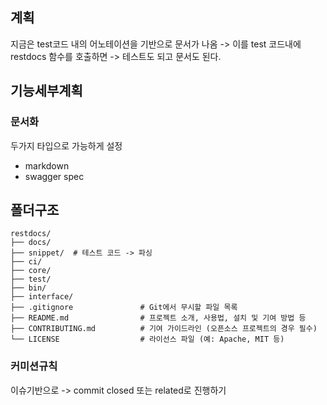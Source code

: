 ## 계획
지금은 test코드 내의 어노테이션을 기반으로 문서가 나옴 -> 이를 test 코드내에 restdocs 함수를 호출하면 -> 테스트도 되고 문서도 된다. 

## 기능세부계획

### 문서화
두가지 타입으로 가능하게 설정
 - markdown
 - swagger spec

## 폴더구조
```
restdocs/
├── docs/   
├── snippet/  # 테스트 코드 -> 파싱   
├── ci/        
├── core/        
├── test/       
├── bin/        
├── interface/   
├── .gitignore               # Git에서 무시할 파일 목록
├── README.md                # 프로젝트 소개, 사용법, 설치 및 기여 방법 등
├── CONTRIBUTING.md          # 기여 가이드라인 (오픈소스 프로젝트의 경우 필수)
└── LICENSE                  # 라이선스 파일 (예: Apache, MIT 등)
``` 

### 커미션규칙 
이슈기반으로 -> commit closed 또는 related로 진행하기
